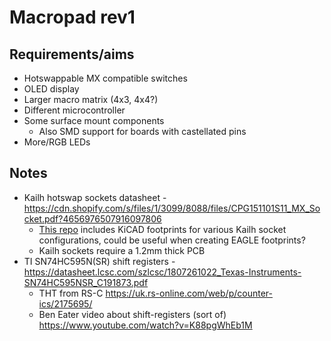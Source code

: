 # Macropad rev1

## Requirements/aims

* Hotswappable MX compatible switches
* OLED display
* Larger macro matrix (4x3, 4x4?)
* Different microcontroller
* Some surface mount components
  * Also SMD support for boards with castellated pins
* More/RGB LEDs

## Notes

* Kailh hotswap sockets datasheet - https://cdn.shopify.com/s/files/1/3099/8088/files/CPG151101S11_MX_Socket.pdf?4656976507916097806
  * [This repo](https://github.com/daprice/keyswitches.pretty) includes KiCAD footprints for various Kailh socket configurations, could be useful when creating EAGLE footprints?
  * Kailh sockets require a 1.2mm thick PCB
* TI SN74HC595N(SR) shift registers - https://datasheet.lcsc.com/szlcsc/1807261022_Texas-Instruments-SN74HC595NSR_C191873.pdf
  * THT from RS-C https://uk.rs-online.com/web/p/counter-ics/2175695/
  * Ben Eater video about shift-registers (sort of) https://www.youtube.com/watch?v=K88pgWhEb1M